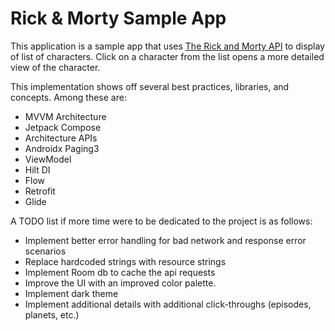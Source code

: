 # Rick & Morty Sample App
This application is a sample app that uses [The Rick and Morty API](https://rickandmortyapi.com/) to display of list of characters. Click on a character from the list opens a more detailed view of the character.

This implementation shows off several best practices, libraries, and concepts. Among these are:
* MVVM Architecture
* Jetpack Compose
* Architecture APIs
* Androidx Paging3
* ViewModel
* Hilt DI
* Flow
* Retrofit
* Glide

A TODO list if more time were to be dedicated to the project is as follows:
* Implement better error handling for bad network and response error scenarios
* Replace hardcoded strings with resource strings
* Implement Room db to cache the api requests
* Improve the UI with an improved color palette.
* Implement dark theme
* Implement additional details with additional click-throughs (episodes, planets, etc.)


